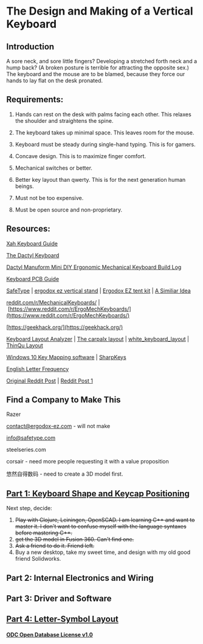 




# The Design and Making of a Vertical Keyboard
## Introduction
A sore neck, and sore little fingers? 
Developing a stretched forth neck and a hump back? (A broken posture is terrible for attracting the opposite sex.)
The keyboard and the mouse are to be blamed, because they force our hands to lay flat on the desk pronated.

## Requirements:

1. Hands can rest on the desk with palms facing each other. This relaxes the shoulder and straightens the spine.

2. The keyboard takes up minimal&nbsp;space. This leaves room for the mouse.

3. Keyboard must be steady during single-hand typing. This is for gamers.

4. Concave design. This is to maximize finger comfort.

5. Mechanical switches or better.

6. Better key layout&nbsp;than qwerty. This is for the next generation human beings.

7. Must not be too expensive.

8. Must be open source and non-proprietary.

## Resources:

[Xah Keyboard Guide](http://Xah%20Keyboard%20Guide)

[The Dactyl Keyboard](https://github.com/adereth/dactyl-keyboard)

[Dactyl Manuform Mini DIY Ergonomic Mechanical Keyboard Build Log](https://www.beekeeb.com/dactyl-manuform-mini-mechanical-keyboard-build-log/)

[Keyboard PCB Guide](https://github.com/ruiqimao/keyboard-pcb-guide)

[SafeType](https://safetype.com/index.php?id_product=1&controller=product) | [ergodox ez vertical stand](https://www.thingiverse.com/thing:2748084)&nbsp;| [Ergodox EZ tent kit](https://www.thingiverse.com/thing:1433117) | [A Similiar Idea](https://thomasbaart.nl/2019/01/20/vertikeeb-making-a-vertical-keyboard-part-1/)

[reddit.com/r/MechanicalKeyboards/](http://reddit.com/r/MechanicalKeyboards/)&nbsp;|&nbsp;[https://www.reddit.com/r/ErgoMechKeyboards/](https://www.reddit.com/r/ErgoMechKeyboards/)

[https://geekhack.org/](https://geekhack.org/)

[Keyboard Layout Analyzer](http://patorjk.com/keyboard-layout-analyzer/#/load/hqrGn4NG)&nbsp;|&nbsp;[The carpalx layout](http://mkweb.bcgsc.ca/carpalx/)&nbsp;|&nbsp;[white_keyboard_layout](https://github.com/mw8/white_keyboard_layout)&nbsp;| [ThinQu Layout](https://microexploitation.com/2018/06/04/thinqu/)

[Windows 10 Key Mapping software](https://thegeekpage.com/top-10-best-free-key-mapping-software-for-windows-10/)&nbsp;| [SharpKeys](https://github.com/randyrants/sharpkeys/releases)

[English Letter Frequency](https://norvig.com/mayzner.html)



[Original Reddit Post](https://www.reddit.com/r/MechanicalKeyboards/comments/fumlvb/possible_to_absorb_and_combine_all_of_the_good/) | [Reddit Post 1](https://www.reddit.com/r/ErgoMechKeyboards/comments/fvxuw1/need_help_combining_all_of_the_good_features_from/)

## Find a Company to Make This

Razer 

contact@ergodox-ez.com - will not make

info@safetype.com

steelseries.com

corsair - need more people requesting it with a value proposition

悠然自得数码 - need to create a 3D model first. 

## [Part 1: Keyboard Shape and Keycap Positioning](/keyboard_shape_and_keycap_positioning) 

Next step, decide:

 1. ~~Play with Clojure, Leiningen, OpenSCAD. I am learning C++ and want to master it. I don't want to confuse myself with the language syntaxes before mastering C++.~~
 3. ~~get the 3D model in Fusion 360. Can't find one.~~
 4. ~~Ask a friend to do it. Friend left.~~
 5. Buy a new desktop, take my sweet time, and design with my old good friend Solidworks.

## Part 2: Internal Electronics and Wiring

## Part 3: Driver and Software

## [Part 4: Letter-Symbol Layout](/letter-symbol_layout)


#### [ODC Open Database License v1.0](https://choosealicense.com/appendix/)
